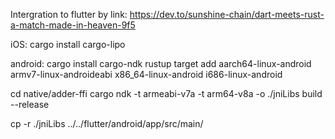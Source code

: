 Intergration to flutter by link:
https://dev.to/sunshine-chain/dart-meets-rust-a-match-made-in-heaven-9f5

iOS:
cargo install cargo-lipo

android:
cargo install cargo-ndk
rustup target add aarch64-linux-android armv7-linux-androideabi x86_64-linux-android i686-linux-android

cd native/adder-ffi
cargo ndk -t armeabi-v7a -t arm64-v8a -o ./jniLibs build --release 

cp -r ./jniLibs ../../flutter/android/app/src/main/
